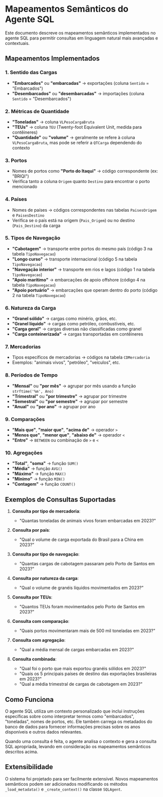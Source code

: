 # Mapeamentos Semânticos do Agente SQL

Este documento descreve os mapeamentos semânticos implementados no agente SQL para permitir consultas em linguagem natural mais avançadas e contextuais.

## Mapeamentos Implementados

### 1. Sentido das Cargas
- **"Embarcados"** ou **"embarcadas"** → exportações (coluna `Sentido` = "Embarcados")
- **"Desembarcados"** ou **"desembarcadas"** → importações (coluna `Sentido` = "Desembarcados")

### 2. Métricas de Quantidade
- **"Toneladas"** → coluna `VLPesoCargaBruta`
- **"TEUs"** → coluna `TEU` (Twenty-foot Equivalent Unit, medida para contêineres)
- **"Quantidade"** ou **"volume"** → geralmente se refere à coluna `VLPesoCargaBruta`, mas pode se referir a `QTCarga` dependendo do contexto

### 3. Portos
- Nomes de portos como **"Porto do Itaqui"** → código correspondente (ex: "BRIQI")
- Verifica tanto a coluna `Origem` quanto `Destino` para encontrar o porto mencionado

### 4. Países
- Nomes de países → códigos correspondentes nas tabelas `PaisesOrigem` e `PaisesDestino`
- Verifica se o país está na origem (`Pais_Origem`) ou no destino (`Pais_Destino`) da carga

### 5. Tipos de Navegação
- **"Cabotagem"** → transporte entre portos do mesmo país (código 3 na tabela `TipoNavegacao`)
- **"Longo curso"** → transporte internacional (código 5 na tabela `TipoNavegacao`)
- **"Navegação interior"** → transporte em rios e lagos (código 1 na tabela `TipoNavegacao`)
- **"Apoio marítimo"** → embarcações de apoio offshore (código 4 na tabela `TipoNavegacao`)
- **"Apoio portuário"** → embarcações que operam dentro do porto (código 2 na tabela `TipoNavegacao`)

### 6. Natureza da Carga
- **"Granel sólido"** → cargas como minério, grãos, etc.
- **"Granel líquido"** → cargas como petróleo, combustíveis, etc.
- **"Carga geral"** → cargas diversas não classificadas como granel
- **"Carga conteinerizada"** → cargas transportadas em contêineres

### 7. Mercadorias
- Tipos específicos de mercadorias → códigos na tabela `CDMercadoria`
- Exemplos: "animais vivos", "petróleo", "veículos", etc.

### 8. Períodos de Tempo
- **"Mensal"** ou **"por mês"** → agrupar por mês usando a função `strftime('%m', Ano)`
- **"Trimestral"** ou **"por trimestre"** → agrupar por trimestre
- **"Semestral"** ou **"por semestre"** → agrupar por semestre
- **"Anual"** ou **"por ano"** → agrupar por ano

### 9. Comparações
- **"Mais que"**, **"maior que"**, **"acima de"** → operador `>`
- **"Menos que"**, **"menor que"**, **"abaixo de"** → operador `<`
- **"Entre"** → `BETWEEN` ou combinação de `>` e `<`

### 10. Agregações
- **"Total"**, **"soma"** → função `SUM()`
- **"Média"** → função `AVG()`
- **"Máximo"** → função `MAX()`
- **"Mínimo"** → função `MIN()`
- **"Contagem"** → função `COUNT()`

## Exemplos de Consultas Suportadas

1. **Consulta por tipo de mercadoria**:
   - "Quantas toneladas de animais vivos foram embarcadas em 2023?"

2. **Consulta por país**:
   - "Qual o volume de carga exportada do Brasil para a China em 2023?"

3. **Consulta por tipo de navegação**:
   - "Quantas cargas de cabotagem passaram pelo Porto de Santos em 2023?"

4. **Consulta por natureza da carga**:
   - "Qual o volume de granéis líquidos movimentados em 2023?"

5. **Consulta por TEUs**:
   - "Quantos TEUs foram movimentados pelo Porto de Santos em 2023?"

6. **Consulta com comparação**:
   - "Quais portos movimentaram mais de 500 mil toneladas em 2023?"

7. **Consulta com agregação**:
   - "Qual a média mensal de cargas embarcadas em 2023?"

8. **Consulta combinada**:
   - "Qual foi o porto que mais exportou granéis sólidos em 2023?"
   - "Quais os 5 principais países de destino das exportações brasileiras em 2023?"
   - "Qual a média trimestral de cargas de cabotagem em 2023?"

## Como Funciona

O agente SQL utiliza um contexto personalizado que inclui instruções específicas sobre como interpretar termos como "embarcados", "toneladas", nomes de portos, etc. Ele também carrega os metadados do banco de dados para fornecer informações precisas sobre os anos disponíveis e outros dados relevantes.

Quando uma consulta é feita, o agente analisa o contexto e gera a consulta SQL apropriada, levando em consideração os mapeamentos semânticos descritos acima.

## Extensibilidade

O sistema foi projetado para ser facilmente extensível. Novos mapeamentos semânticos podem ser adicionados modificando os métodos `_load_metadata()` e `_create_context()` na classe `SQLAgent`.
